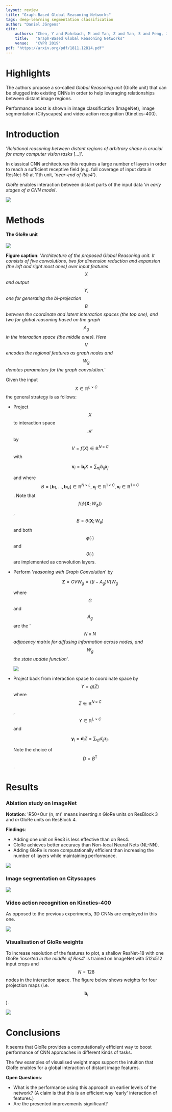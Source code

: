 ```yaml
---
layout: review
title: "Graph-Based Global Reasoning Networks"
tags: deep-learning segmentation classification
author: "Daniel Jörgens"
cite:
    authors: "Chen, Y and Rohrbach, M and Yan, Z and Yan, S and Feng, J and Kalantidis, Y"
    title:   "Graph-Based Global Reasoning Networks"
    venue:   "CVPR 2019"
pdf: "https://arxiv.org/pdf/1811.12814.pdf"
---
```



# Highlights

The authors propose a so-called *Global Reasoning unit* (GloRe unit) that can be plugged into existing
CNNs in order to help leveraging relationships between distant image regions.

Performance boost is shown in image classification (ImageNet), image segmentation (Cityscapes) and
video action recognition (Kinetics-400).

# Introduction

'*Relational reasoning between distant regions of arbitrary shape is crucial for many computer vision tasks* [...]'.

In classical CNN architectures this requires a large number of layers in order to reach a sufficient receptive field
(e.g. full coverage of input data in ResNet-50 at 11th unit, '*near-end of Res4*').

*GloRe* enables interaction between distant parts of the input data '*in early stages of a CNN model*'.

![](/article/images/graphbasedglobalreasoning/overview.jpg) 


# Methods

#### The GloRe unit

![](/article/images/graphbasedglobalreasoning/glore.jpg)

**Figure caption**: '*Architecture of the proposed Global Reasoning unit. It consists of five convolutions, two for
dimension reduction and expansion (the left and right most ones) over input features $$X$$ and output $$Y,$$ one
for generating the bi-projection $$B$$ between the coordinate and latent interaction spaces (the top one),
and two for global reasoning based on the graph $$A_g$$ in the interaction space (the middle ones).
Here $$V$$ encodes the regional features as graph nodes and $$W_g$$ denotes parameters for the graph convolution.*'

Given the input $$X \in \mathbb{R}^{L \times C}$$ the general strategy is as follows:
 - Project $$X$$ to interaction space $$\mathcal{H}$$ by $$V = f(X) \in \mathbb{R}^{N \times C}$$ with
 
   $$\mathbf{v}_i = \mathbf{b}_i X = \sum_{\forall j} b_{ij}\mathbf{x}_j$$
   
   and where $$B = [\mathbf{b}_1, \ldots, \mathbf{b}_N] \in \mathbb{R}^{N \times L}, \mathbf{x}_j \in \mathbb{R}^{1 \times C}, \mathbf{v}_i \in \mathbb{R}^{1 \times C}$$.
   Note that $$f(\phi(\mathbf{X}; W_\phi))$$, $$B = \theta(\mathbf{X}; W_\theta)$$
   and both $$\phi(\cdot)$$ and $$\theta(\cdot)$$ are implemented as convolution layers.
 - Perform '*reasoning with Graph Convolution*' by
 
   $$\mathbf{Z} = GVW_g = ((I - A_g)V)W_g$$
   
   where $$G$$ and $$A_g$$ are the '$$N \times N$$ *adjacency matrix for diffusing information across nodes,
   and $$W_g$$ the state update function*'.

   ![](/article/images/graphbasedglobalreasoning/graphconv.jpg)

 - Project back from interaction space to coordinate space by $$Y = g(Z)$$ where $$Z \in \mathbb{R}^{N \times C}$$,
   $$Y \in \mathbb{R}^{L \times C}$$ and
   
   $$\mathbf{y}_i = \mathbf{d}_i Z = \sum_{\forall j} d_{ij} \mathbf{z}_j.$$
   
   Note the choice of $$D = B^\mathsf{T}$$.


# Results

### Ablation study on ImageNet

**Notation**: 'R50+Our (n, m)' means inserting *n* GloRe units on ResBlock 3 and *m* GloRe units on ResBlock 4.

**Findings**:
 - Adding one unit on Res3 is less effective than on Res4.
 - GloRe achieves better accuracy than Non-local Neural Nets (NL-NN).
 - Adding GloRe is more computationally efficient than increasing the number of layers while maintaining performance.

![](/article/images/graphbasedglobalreasoning/res_ablation.jpg)

### Image segmentation on Cityscapes

![](/article/images/graphbasedglobalreasoning/res_cityscapes.jpg)

### Video action recognition on Kinetics-400

As opposed to the previous experiments, 3D CNNs are employed in this one.

![](/article/images/graphbasedglobalreasoning/res_kinetics.jpg)

### Visualisation of GloRe weights

To increase resolution of the features to plot, a shallow ResNet-18 with one GloRe
'*inserted in the middle of Res4*' is trained
on ImageNet with 512x512 input crops and $$N = 128$$ nodes in the interaction space.
The figure below shows weights for four projection maps (i.e. $$\mathbf{b}_i$$).

![](/article/images/graphbasedglobalreasoning/vis_glore.jpg)


# Conclusions

It seems that GloRe provides a computationally efficient way to boost performance of CNN approaches
in different kinds of tasks.

The few examples of visualised weight maps support the intuition that GloRe enables for a global interaction of
distant image features.

**Open Questions**:
 - What is the performance using this approach on earlier levels of the network? (A claim is that this is an efficient
   way 'early' interaction of features.)
 - Are the presented improvements significant?
